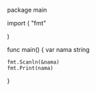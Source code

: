 package main

import (
	"fmt"
	
)

func main() {
	var nama string
	
	fmt.Scanln(&nama)
	fmt.Print(nama)

}

